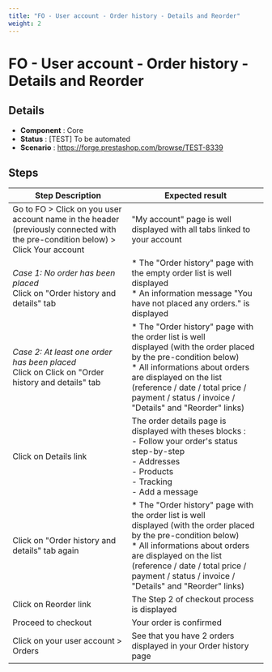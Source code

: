 ```yaml
---
title: "FO - User account - Order history - Details and Reorder"
weight: 2
---
```


# FO - User account - Order history - Details and Reorder
## Details
* **Component** : Core
* **Status** : [TEST] To be automated
* **Scenario** : https://forge.prestashop.com/browse/TEST-8339

## Steps
| Step Description | Expected result |
| ----- | ----- |
| Go to FO > Click on you user account name in the header (previously connected with the pre-condition below) > Click Your account | "My account" page is well displayed with all tabs linked to your account |
| *Case 1: No order has been placed*<br>Click on "Order history and details" tab | * The "Order history" page with the empty order list is well displayed<br> * An information message "You have not placed any orders." is displayed |
| *Case 2: At least one order has been placed*<br>Click on Click on "Order history and details" tab | * The "Order history" page with the order list is well displayed (with the order placed by the pre-condition below)<br> * All informations about orders are displayed on the list (reference / date / total price / payment / status / invoice / "Details" and "Reorder" links) |
| Click on Details link | The order details page is displayed with theses blocks :<br>- Follow your order's status step-by-step<br>- Addresses<br>- Products<br>- Tracking<br>- Add a message |
| Click on "Order history and details" tab again | * The "Order history" page with the order list is well displayed (with the order placed by the pre-condition below)<br> * All informations about orders are displayed on the list (reference / date / total price / payment / status / invoice / "Details" and "Reorder" links) |
| Click on Reorder link | The Step 2 of checkout process is displayed |
| Proceed to checkout | Your order is confirmed |
| Click on your user account > Orders | See that you have 2 orders displayed in your Order history page |
